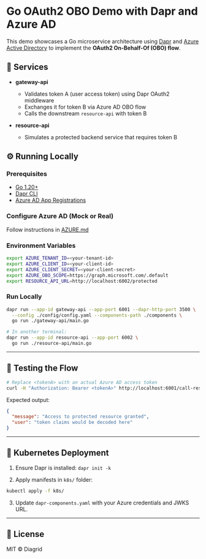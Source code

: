 # Go OAuth2 OBO Demo with Dapr and Azure AD

This demo showcases a Go microservice architecture using [Dapr](https://dapr.io/) and [Azure Active Directory](https://learn.microsoft.com/en-us/entra/identity-platform/) to implement the **OAuth2 On-Behalf-Of (OBO) flow**.

## 🧱 Services

- **gateway-api**
  - Validates token A (user access token) using Dapr OAuth2 middleware
  - Exchanges it for token B via Azure AD OBO flow
  - Calls the downstream `resource-api` with token B

- **resource-api**
  - Simulates a protected backend service that requires token B

## ⚙️ Running Locally

### Prerequisites

- [Go 1.20+](https://golang.org/dl/)
- [Dapr CLI](https://docs.dapr.io/getting-started/install-dapr/)
- [Azure AD App Registrations](https://learn.microsoft.com/en-us/entra/identity-platform/howto-create-app-registrations)

### Configure Azure AD (Mock or Real)

Follow instructions in [AZURE.md](AZURE.md)

### Environment Variables

```bash
export AZURE_TENANT_ID=<your-tenant-id>
export AZURE_CLIENT_ID=<your-client-id>
export AZURE_CLIENT_SECRET=<your-client-secret>
export AZURE_OBO_SCOPE=https://graph.microsoft.com/.default
export RESOURCE_API_URL=http://localhost:6002/protected
```

### Run Locally

```bash
dapr run --app-id gateway-api --app-port 6001 --dapr-http-port 3500 \
  --config ./config/config.yaml --components-path ./components \
  go run ./gateway-api/main.go

# In another terminal:
dapr run --app-id resource-api --app-port 6002 \
  go run ./resource-api/main.go
```

---

## 🧪 Testing the Flow

```bash
# Replace <tokenA> with an actual Azure AD access token
curl -H "Authorization: Bearer <tokenA>" http://localhost:6001/call-resource
```

Expected output:

```json
{
  "message": "Access to protected resource granted",
  "user": "token claims would be decoded here"
}
```

---

## 🚀 Kubernetes Deployment

1. Ensure Dapr is installed: `dapr init -k`

2. Apply manifests in `k8s/` folder:

```bash
kubectl apply -f k8s/
```

3. Update `dapr-components.yaml` with your Azure credentials and JWKS URL.

---

## 📄 License
MIT © Diagrid
